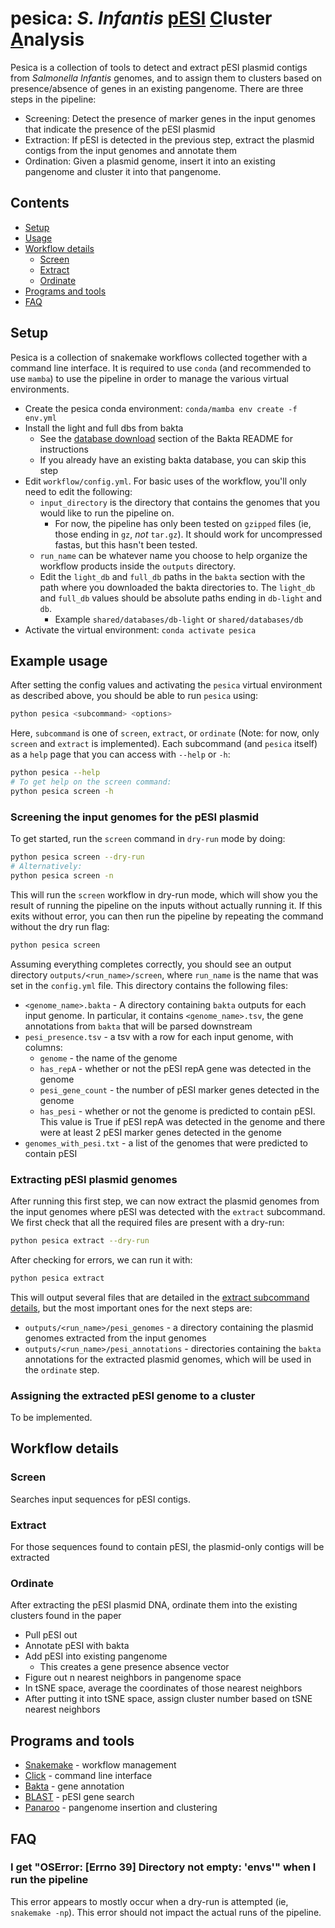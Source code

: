 # pesica: *S. Infantis* <ins>pESI</ins> <ins>C</ins>luster <ins>A</ins>nalysis

Pesica is a collection of tools to detect and extract pESI plasmid contigs from *Salmonella Infantis* genomes, and to assign them to clusters based on presence/absence of genes in an existing pangenome. There are three steps in the pipeline:

* Screening: Detect the presence of marker genes in the input genomes that indicate the presence of the pESI plasmid
* Extraction: If pESI is detected in the previous step, extract the plasmid contigs from the input genomes and annotate them
* Ordination: Given a plasmid genome, insert it into an existing pangenome and cluster it into that pangenome.

## Contents

- [Setup](#setup)
- [Usage](#usage)
- [Workflow details](#workflow-details)
    - [Screen](#screen)
    - [Extract](#extract)
    - [Ordinate](#ordinate)
- [Programs and tools](#programs-and-tools)
- [FAQ](#faq)

## Setup

Pesica is a collection of snakemake workflows collected together with a command line interface. It is required to use `conda` (and recommended to use `mamba`) to use the pipeline in order to manage the various virtual environments.

* Create the pesica conda environment: `conda/mamba env create -f env.yml`
* Install the light and full dbs from bakta
    * See the [database download](https://github.com/oschwengers/bakta/blob/main/README.md#database-download) section of the Bakta README for instructions 
    * If you already have an existing bakta database, you can skip this step
* Edit `workflow/config.yml`. For basic uses of the workflow, you'll only need to edit the following:
    * `input_directory` is the directory that contains the genomes that you would like to run the pipeline on. 
        * For now, the pipeline has only been tested on `gzipped` files (ie, those ending in `gz`, *not* `tar.gz`). It should work for uncompressed fastas, but this hasn't been tested.
    * `run_name` can be whatever name you choose to help organize the workflow products inside the `outputs` directory. 
    * Edit the `light_db` and `full_db` paths in the `bakta` section with the path where you downloaded the bakta directories to. The `light_db` and `full_db` values should be absolute paths ending in `db-light` and `db`.
        * Example `shared/databases/db-light` or `shared/databases/db`
* Activate the virtual environment: `conda activate pesica`

## Example usage

After setting the config values and activating the `pesica` virtual environment as described above, you should be able to run `pesica` using:

```bash
python pesica <subcommand> <options>
```

Here, `subcommand` is one of `screen`, `extract`, or `ordinate` (Note: for now, only `screen` and `extract` is implemented). Each subcommand (and `pesica` itself) as a `help` page that you can access with `--help` or `-h`:

```bash
python pesica --help
# To get help on the screen command:
python pesica screen -h
```

### Screening the input genomes for the pESI plasmid

To get started, run the `screen` command in `dry-run` mode by doing:

```bash
python pesica screen --dry-run 
# Alternatively:
python pesica screen -n
```

This will run the `screen` workflow in dry-run mode, which will show you the result of running the pipeline on the inputs without actually running it. If this exits without error, you can then run the pipeline by repeating the command without the dry run flag:

```bash
python pesica screen
```

Assuming everything completes correctly, you should see an output directory `outputs/<run_name>/screen`, where `run_name` is the name that was set in the `config.yml` file. This directory contains the following files:

* `<genome_name>.bakta` - A directory containing `bakta` outputs for each input genome. In particular, it contains `<genome_name>.tsv`, the gene annotations from `bakta` that will be parsed downstream
* `pesi_presence.tsv` - a tsv with a row for each input genome, with columns:
    * `genome` - the name of the genome
    * `has_repA` - whether or not the pESI repA gene was detected in the genome
    * `pesi_gene_count` - the number of pESI marker genes detected in the genome
    * `has_pesi` - whether or not the genome is predicted to contain pESI. This value is True if pESI repA was detected in the genome and there were at least 2 pESI marker genes detected in the genome
* `genomes_with_pesi.txt` - a list of the genomes that were predicted to contain pESI

### Extracting pESI plasmid genomes

After running this first step, we can now extract the plasmid genomes from the input genomes where pESI was detected with the `extract` subcommand. We first check that all the required files are present with a dry-run:

```bash
python pesica extract --dry-run
```

After checking for errors, we can run it with:

```bash
python pesica extract
```

This will output several files that are detailed in the [extract subcommand details](#extract), but the most important ones for the next steps are:

* `outputs/<run_name>/pesi_genomes` - a directory containing the plasmid genomes extracted from the input genomes
* `outputs/<run_name>/pesi_annotations` - directories containing the `bakta` annotations for the extracted plasmid genomes, which will be used in the `ordinate` step.

### Assigning the extracted pESI genome to a cluster

To be implemented.

## Workflow details

### Screen

Searches input sequences for pESI contigs.

### Extract

For those sequences found to contain pESI, the plasmid-only contigs will be extracted

### Ordinate

After extracting the pESI plasmid DNA, ordinate them into the existing clusters found in the paper

* Pull pESI out
* Annotate pESI with bakta
* Add pESI into existing pangenome
    * This creates a gene presence absence vector
* Figure out n nearest neighbors in pangenome space
* In tSNE space, average the coordinates of those nearest neighbors
* After putting it into tSNE space, assign cluster number based on tSNE nearest neighbors

## Programs and tools

* [Snakemake](https://snakemake.readthedocs.io/en/stable/) - workflow management
* [Click](https://click.palletsprojects.com/en/8.1.x/) - command line interface
* [Bakta](https://bakta.readthedocs.io/en/latest/index.html) - gene annotation
* [BLAST](https://www.ncbi.nlm.nih.gov/books/NBK279690/) - pESI gene search
* [Panaroo](https://github.com/gtonkinhill/panaroo) - pangenome insertion and clustering


## FAQ

### I get "OSError: [Errno 39] Directory not empty: 'envs'" when I run the pipeline

This error appears to mostly occur when a dry-run is attempted (ie, `snakemake -np`). This error should not impact the actual runs of the pipeline.

